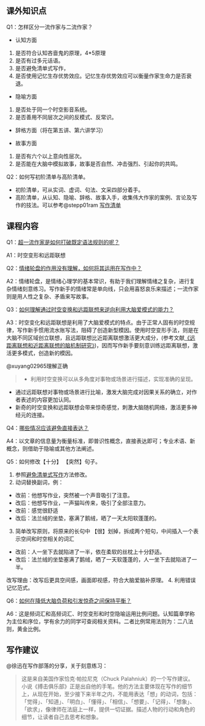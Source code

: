 ## 课外知识点

Q1：怎样区分一流作家与二流作家？
- 认知方面
1. 是否符合认知吝啬鬼的原理，4*5原理
2. 是否有过多元话语。
3. 是否避免清单式写作，
4. 是否使用记忆生存优势效应。记忆生存优势效应可以衡量作家生命力是否衰退。

- 隐喻方面
1. 是否处于同一个时空影音系统。
2. 是否善用不同层次之间的反模式、反常识。

- 辞格方面（将在第五讲、第六讲学习）

- 故事方面
1. 是否有六个以上意向性层次。
2. 是否能在大脑中模拟故事，故事是否自然、冲击强烈、引起你的共鸣。

Q2：如何写初阶清单与高阶清单。
- 初阶清单，可从实词、虚词、句法、文采四部分着手。
- 高阶清单，从认知、隐喻、辞格、故事入手，收集伟大作家的案例、言论及写作的技法。可以参考@stepp01ram [写作清单](https://github.com/AIWriter/Writer004/issues/94)

## 课程内容
Q1：[超一流作家是如何打破既定语法规则的呢？](https://github.com/AIWriter/Writer004/issues/97)

A1：时空变形和远距联想

Q2：[情绪轮盘的作用没有理解，如何将其运用在写作中？](https://github.com/AIWriter/Writer004/issues/99)

A2：情绪轮盘，是情绪心理学的基本常识，有助于我们理解情绪之复杂，进行复杂情绪刻意练习。写作新手的情绪常是单向线，只会用喜怒哀乐来描述；一流作家则是用人性之复杂、矛盾来写故事。

Q3：[如何理解通过时空变换和远距联想来逆向利用大脑爱模式的能力？](https://github.com/AIWriter/Writer004/issues/100)

A3：时空变化和远距联想是利用了大脑爱模式的特点。由于正常人固有的时空规律，写作新手惯用流水账写法，阻碍了创造新型模因。使用时空变形手法，则是在大脑不同区域创立联想，且远距联想比近距离联想激活更大成分，(参考文献[《远距离联想和近距离联想的脑机制研究》](http://cdmd.cnki.com.cn/Article/CDMD-10635-2010094585.htm))，因而写作新手要刻意训练远距离联想，激活更多模式，创造新的模因。

@xuyang02965理解正确
> - 利用时空变换可以从多角度对事物或场景进行描述，实现准确的呈现。 
-  通过远距联想对事物或场景进行比喻，激发大脑完成对因果关系的确立，对作者表述的内容更加认同。
- 新奇的时空变换和远距联想会带来惊奇感觉，刺激大脑随机网络，激活更多神经元的连接。

Q4：[哪些情况应该避免直接表达？](https://github.com/AIWriter/Writer004/issues/101)

A4：以文章的信息量为衡量标准，即普识性概念，直接表达即可；专业术语、新概念，则借助于隐喻或其他方法阐述。


Q5：如何修改【十分】 【突然】句子。

1.  参照[避免清单式写作](https://github.com/OpenMindClub/Writer003/wiki/6wQA#1%E9%81%BF%E5%85%8D%E5%86%99%E7%BB%93%E8%AE%BA%E6%80%A7%E8%AF%AD%E5%8F%A5)方法修改。
2. 动词替换副词，例：
- 改前：他想写作业，突然被一个声音吸引了注意。
- 改后：他想写作业，一声猫叫传来，吸引了全部注意力。
- 改前：感觉很舒适
- 改后：法兰绒的坐垫，塞满了鹅绒，晒了一天太阳软蓬蓬的。
3. 简单改写原则，将原来的长句中 【很】划掉，拆成两个短句，中间插入一个表示空间和时空相关的词汇
- 改前：人一坐下去就陷进了一半，依在柔软的丝枕上十分舒适。 
- 改后：法兰绒的坐垫塞满了鹅绒，晒了一天软蓬蓬的，人一坐下去就陷进了一半。

改写理由：改写后更具空间感，画面即视感，符合大脑爱脑补原理。
4. 利用错误记忆范式。

Q6：[如何在降低大脑负荷和引发惊奇之间保持平衡？](https://github.com/AIWriter/Writer004/issues/103)

A6：这是频词汇和高频词汇、时空变形和时空隐喻运用比例问题。认知篇章学称为主位和序位，学有余力的同学可查阅相关资料。二者比例常用法则为：二八法则，黄金比例。

## 写作建议
@徐迅在写作部落的分享，关于刻意练习：
> 这是来自美国作家恰克·帕拉尼克（Chuck Palahniuk）的一个写作建议。小说《搏击俱乐部》正是出自他的手笔。他的方法主要体现在写作的细节上，从现在开始，至少接下来半年之内，不能用表达「想」的动词，包括：「觉得」、「知道」、「明白」、「懂得」、「相信」、「想要」、「记得」、「想象」、「欲求」，像律师在法庭上一样，提供一切证据。描述人物的行动和角色的细节，让读者自己去思考和想象。 
